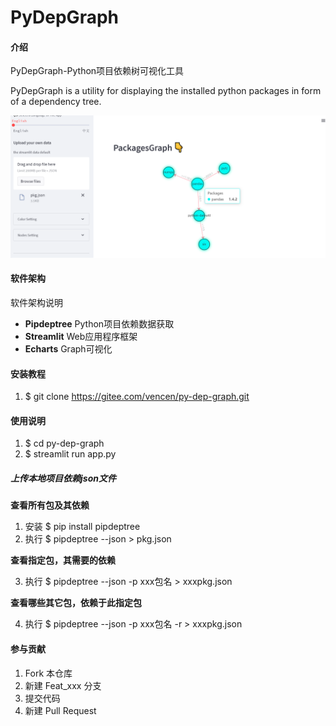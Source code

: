 # PyDepGraph

#### 介绍

PyDepGraph-Python项目依赖树可视化工具

PyDepGraph is a utility for displaying the installed python packages in form of a dependency tree. 

![pic](picture/pic1.png)

#### 软件架构

软件架构说明

- **Pipdeptree** Python项目依赖数据获取
- **Streamlit** Web应用程序框架
- **Echarts** Graph可视化

#### 安装教程

1. $ git clone https://gitee.com/vencen/py-dep-graph.git

#### 使用说明

1. $ cd py-dep-graph
2. $ streamlit run app.py

##### 上传本地项目依赖json文件

**查看所有包及其依赖**

1. 安装 $ pip install pipdeptree
2. 执行 $ pipdeptree --json > pkg.json

**查看指定包，其需要的依赖** 

3. 执行 $ pipdeptree --json -p xxx包名 > xxxpkg.json

**查看哪些其它包，依赖于此指定包**

4. 执行 $ pipdeptree --json -p xxx包名 -r  > xxxpkg.json



#### 参与贡献

1.  Fork 本仓库
2.  新建 Feat_xxx 分支
3.  提交代码
4.  新建 Pull Request

